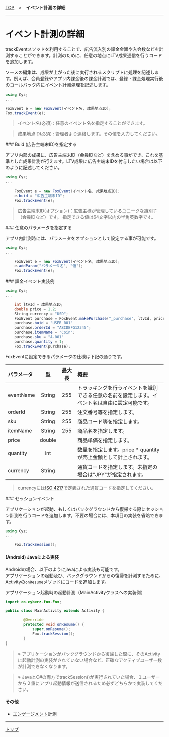 [TOP](../../README.md)　>　**イベント計測の詳細**

---

# イベント計測の詳細

trackEventメソッドを利用することで、広告流入別の課金金額や入会数などを計測することができます。計測のために、任意の地点にLTV成果通信を行うコードを追加します。

ソースの編集は、成果が上がった後に実行されるスクリプトに処理を記述します。例えば、会員登録やアプリ内課金後の課金計測では、登録・課金処理実行後のコールバック内にイベント計測処理を記述します。

```cs
using Cyz;
...

FoxEvent e = new FoxEvent(イベント名, 成果地点ID);
Fox.trackEvent(e);
```

> イベント名(必須) : 任意のイベント名を指定することができます。

> 成果地点ID(必須) : 管理者より連絡します。その値を入力してください。

<div id="add_buid"></div>
### Buid (広告主端末ID)を指定する

アプリ内部の成果に、広告主端末ID（会員IDなど）を含める事ができ、これを基準とした成果計測が行えます。LTV成果に広告主端末IDを付与したい場合は以下のように記述してください。

```cs
using Cyz;
...

	FoxEvent e = new FoxEvent(イベント名, 成果地点ID);
	e.buid = "広告主端末ID";
	Fox.trackEvent(e);
```

> 広告主端末ID(オプション)：広告主様が管理しているユニークな識別子（会員IDなど）です。
指定できる値は64文字以内の半角英数字です。

<div id="add_params"></div>
### 任意のパラメータを指定する

アプリ内計測時には、パラメータをオプションとして設定する事が可能です。

```cs
using Cyz;
...

	FoxEvent e = new FoxEvent(イベント名, 成果地点ID);
	e.addParam("パラメータ名", "値");
	Fox.trackEvent(e);
```

<div id="purchase"></div>
### 課金イベント実装例

```cs
using Cyz;
...

	int ltvId = 成果地点ID;
	double price = 1.2;
	String currency = "USD";
	FoxEvent purchase = FoxEvent.makePurchase("_purchase", ltvId, price, currency);
	purchase.buid = "USER_001"
	purchase.orderId = "ABCDEFG12345";
	purchase.itemName = "Coin";
	purchase.sku = "A-001"
	purchase.quantity = 1;
	Fox.trackEvent(purchase);
```

FoxEventに設定できるパラメータの仕様は下記の通りです。

|パラメータ|型|最大長|概要|
|:------|:------:|:------:|:------|
|eventName|String|255|トラッキングを行うイベントを識別できる任意の名前を設定します。イベント名は自由に設定可能です。|
|orderId|String|255|注文番号等を指定します。|
|sku|String|255|商品コード等を指定します。|
|itemName|String|255|商品名を指定します。|
|price|double||商品単価を指定します。|
|quantity|int||数量を指定します。price * quantityが売上金額として計上されます。|
|currency|String||通貨コードを指定します。未指定の場合は"JPY"が指定されます。|

> currencyには[ISO 4217](http://ja.wikipedia.org/wiki/ISO_4217)で定義された通貨コードを指定してください。

<div id="session"></div>
### セッションイベント

アプリケーションが起動、もしくはバックグラウンドから復帰する際にセッション計測を行うコードを追加します。不要の場合には、本項目の実装を省略できます。

```cs
using Cyz;
...

	Fox.trackSession();
```

#### (Android) Javaによる実装

Androidの場合、以下のようにjavaによる実装も可能です。<br>
アプリケーションの起動及び、バックグラウンドからの復帰を計測するために、Activityの`onResume`メソッドにコードを追加します。

アプリケーション起動時の起動計測（MainActivityクラスへの実装例）
```java
import co.cyberz.fox.Fox;

public class MainActivity extends Activity {

		@Override
		protected void onResume() {
            super.onResume();
            Fox.trackSession();
		}
}
```
> ※ アプリケーションがバックグラウンドから復帰した際に、そのActivityに起動計測の実装がされていない場合など、正確なアクティブユーザー数が計測できなくなります。

> ※ JavaとC#の両方でtrackSession()が実行されていた場合、１ユーザーから２重にアプリ起動情報が送信されるため必ずどちらかで実装してください。

#### その他

* [エンゲージメント計測](./engagement/README.md)


---
[トップ](../../README.md)
